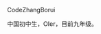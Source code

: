CodeZhangBorui

中国初中生，OIer，目前九年级。

<!--![My Github Metrics](https://app.codezhangborui.eu.org/github-metrics.svg)-->
